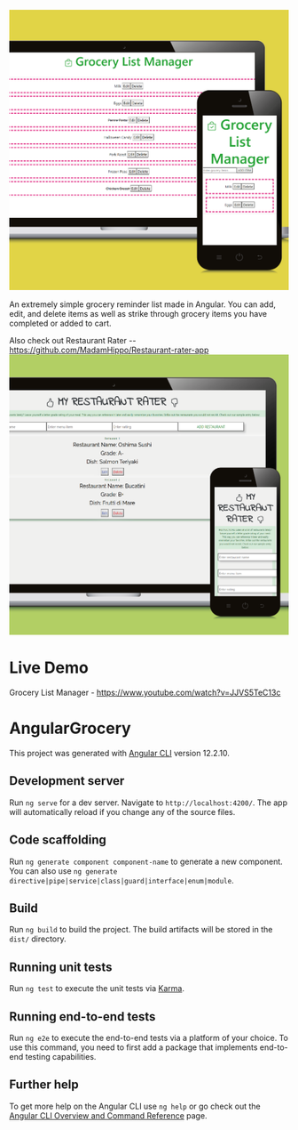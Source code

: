 ![AngularGrocery_preview](https://github.com/MadamHippo/AngularGrocery/blob/main/src/assets/Kal-Academy-Simple-Grocery-List.png)

An extremely simple grocery reminder list made in Angular. You can add, edit, and delete items as well as strike through grocery items you have completed or added to cart.

Also check out Restaurant Rater -- https://github.com/MadamHippo/Restaurant-rater-app
![AngularGrocery_preview](https://github.com/MadamHippo/AngularGrocery/blob/main/src/assets/Kal-Academy-Project-Practice-2.png)

# Live Demo

Grocery List Manager - https://www.youtube.com/watch?v=JJVS5TeC13c

# AngularGrocery

This project was generated with [Angular CLI](https://github.com/angular/angular-cli) version 12.2.10.

## Development server

Run `ng serve` for a dev server. Navigate to `http://localhost:4200/`. The app will automatically reload if you change any of the source files.

## Code scaffolding

Run `ng generate component component-name` to generate a new component. You can also use `ng generate directive|pipe|service|class|guard|interface|enum|module`.

## Build

Run `ng build` to build the project. The build artifacts will be stored in the `dist/` directory.

## Running unit tests

Run `ng test` to execute the unit tests via [Karma](https://karma-runner.github.io).

## Running end-to-end tests

Run `ng e2e` to execute the end-to-end tests via a platform of your choice. To use this command, you need to first add a package that implements end-to-end testing capabilities.

## Further help

To get more help on the Angular CLI use `ng help` or go check out the [Angular CLI Overview and Command Reference](https://angular.io/cli) page.
